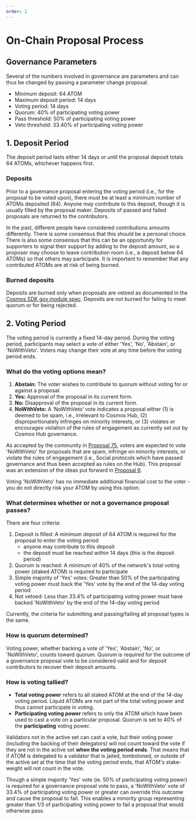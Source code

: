 ```yaml
---
order: 2
---
```


# On-Chain Proposal Process

## Governance Parameters
Several of the numbers involved in governance are parameters and can thus be changed by passing a parameter change proposal. 
- Minimum deposit: 64 ATOM
- Maximum deposit period: 14 days
- Voting period: 14 days
- Quorum: 40% of participating voting power
- Pass threshold: 50% of participating voting power
- Veto threshold: 33.40% of participating voting power


## 1. Deposit Period

The deposit period lasts either 14 days or until the proposal deposit totals 64 ATOMs, whichever happens first. 

### Deposits
Prior to a governance proposal entering the voting period (i.e., for the proposal to be voted upon), there must be at least a minimum number of ATOMs deposited (64). Anyone may contribute to this deposit, though it is usually filled by the proposal maker. Deposits of passed and failed proposals are returned to the contributors.

In the past, different people have considered contributions amounts differently. There is some consensus that this should be a personal choice. There is also some consensus that this can be an opportunity for supporters to signal their support by adding to the deposit amount, so a proposer may choose to leave contribution room (i.e., a deposit below 64 ATOMs) so that others may participate. It is important to remember that any contributed ATOMs are at risk of being burned.

### Burned deposits

Deposits are burned only when proposals are vetoed as documented in the [Cosmos SDK gov module spec](https://docs.cosmos.network/main/modules/gov#deposit-refund-and-burn). Deposits are not burned for failing to meet quorum or for being rejected. 

## 2. Voting Period

The voting period is currently a fixed 14-day period. During the voting period, participants may select a vote of either 'Yes', 'No', 'Abstain', or 'NoWithVeto'. Voters may change their vote at any time before the voting period ends. 

### What do the voting options mean?

1. **Abstain:** The voter wishes to contribute to quorum without voting for or against a proposal.
2. **Yes:** Approval of the proposal in its current form.
3. **No:** Disapproval of the proposal in its current form.
4. **NoWithVeto:** A ‘NoWithVeto’ vote indicates a proposal either (1) is deemed to be spam, i.e., irrelevant to Cosmos Hub, (2) disproportionately infringes on minority interests, or (3) violates or encourages violation of the rules of engagement as currently set out by Cosmos Hub governance.

As accepted by the community in [Proposal 75](https://ipfs.io/ipfs/QmVHVH9WeGy9tTNN9dViqvDn7N79XJJUseKXD1rpyLVckK), voters are expected to vote 'NoWithVeto' for proposals that are spam, infringe on minority interests, or violate the rules of engagement (i.e., Social protocols which have passed governance and thus been accepted as rules on the Hub). This proposal was an extension of the ideas put forward in [Proposal 6](https://ipfs.io/ipfs/QmRtR7qkeaZCpCzHDwHgJeJAZdTrbmHLxFDYXhw7RoF1pp).

Voting 'NoWithVeto' has no immediate additional financial cost to the voter - you do not directly risk your ATOM by using this option.

### What determines whether or not a governance proposal passes?

There are four criteria:

1. Deposit is filled: A minimum deposit of 64 ATOM is required for the proposal to enter the voting period
   - anyone may contribute to this deposit
   - the deposit must be reached within 14 days (this is the deposit period)
2. Quorum is reached: A minimum of 40% of the network's total voting power (staked ATOM) is required to participate 
3. Simple majority of 'Yes' votes: Greater than 50% of the participating voting power must back the 'Yes' vote by the end of the 14-day voting period
4. Not vetoed: Less than 33.4% of participating voting power must have backed 'NoWithVeto' by the end of the 14-day voting period

Currently, the criteria for submitting and passing/failing all proposal types is the same.

### How is quorum determined?

Voting power, whether backing a vote of 'Yes', 'Abstain', 'No', or 'NoWithVeto', counts toward quorum. Quorum is required for the outcome of a governance proposal vote to be considered valid and for deposit contributors to recover their deposit amounts. 

### How is voting tallied?

- **Total voting power** refers to all staked ATOM at the end of the 14-day voting period. Liquid ATOMs are not part of the total voting power and thus cannot participate in voting. 
- **Participating voting power** refers to only the ATOM which have been used to cast a vote on a particular proposal. Quorum is set to 40% of the **participating** voting power.

Validators not in the active set can cast a vote, but their voting power (including the backing of their delegators) will not count toward the vote if they are not in the active set **when the voting period ends**. That means that if ATOM is delegated to a validator that is jailed, tombstoned, or outside of the active set at the time that the voting period ends, that ATOM's stake-weight will not count in the vote.

Though a simple majority 'Yes' vote (ie. 50% of participating voting power) is required for a governance proposal vote to pass, a 'NoWithVeto' vote of 33.4% of participating voting power or greater can override this outcome and cause the proposal to fail. This enables a minority group representing greater than 1/3 of participating voting power to fail a proposal that would otherwise pass.

